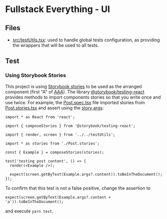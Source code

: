 # Fullstack Everything - UI

## Files

- [src/testUtils.tsx](src/testUtils.ts): used to handle global tests configuration, as providing the wrappers that will be used to all tests.

## Test

### Using Storybook Stories

This project is using [Storybook stories](https://storybook.js.org/docs/react/writing-stories/introduction) to be used as the arranged component (first "A" of [AAA](https://medium.com/@pjbgf/title-testing-code-ocd-and-the-aaa-pattern-df453975ab80)). The library [@storybook/testing-react](https://github.com/storybookjs/testing-react#readme) provides methods to import components stories so that you write once and use twice. For example, the [Post.spec.tsx](src/components/Post/Post.spec.tsx) file imported stories from [Post.stories.tsx](src/components/Post/Post.stories.tsx) and assert using the [story args](https://storybook.js.org/docs/react/writing-stories/args):

```tsx
import * as React from 'react';

import { composeStories } from '@storybook/testing-react';

import { render, screen } from '../../testUtils';

import * as stories from './Post.stories';

const { Example } = composeStories(stories);

test('testing post content', () => {
  render(<Example />);

  expect(screen.getByText(Example.args?.content)).toBeInTheDocument();
});
```

To confirm that this test is not a false positive, change the assertion to

```tsx
expect(screen.getByText(Example.args?.content + 'a')).toBeInTheDocument();
```

and execute `yarn test`.
